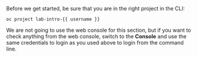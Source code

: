 Before we get started, be sure that you are in the right project in the CLI:

```execute
oc project lab-intro-{{ username }}
```

We are not going to use the web console for this section, but if you want to check anything from the web console, switch to the **Console** and  use the same credentials to login as you used above to login from the command line.
